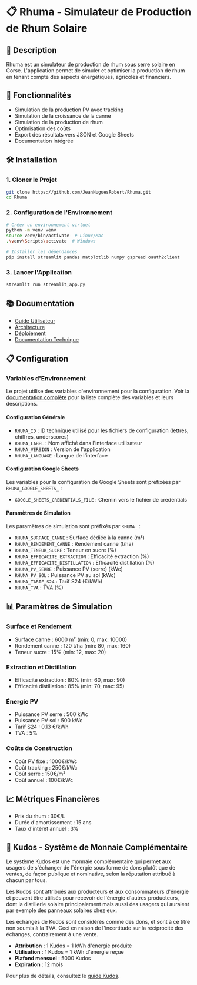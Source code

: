 # 📋 Rhuma - Simulateur de Production de Rhum Solaire

## 🎯 Description

Rhuma est un simulateur de production de rhum sous serre solaire en Corse. L'application permet de simuler et optimiser la production de rhum en tenant compte des aspects énergétiques, agricoles et financiers.

## 🚀 Fonctionnalités

- Simulation de la production PV avec tracking
- Simulation de la croissance de la canne
- Simulation de la production de rhum
- Optimisation des coûts
- Export des résultats vers JSON et Google Sheets
- Documentation intégrée

## 🛠️ Installation

### 1. Cloner le Projet

```bash
git clone https://github.com/JeanHuguesRobert/Rhuma.git
cd Rhuma
```

### 2. Configuration de l'Environnement

```bash
# Créer un environnement virtuel
python -m venv venv
source venv/bin/activate  # Linux/Mac
.\venv\Scripts\activate  # Windows

# Installer les dépendances
pip install streamlit pandas matplotlib numpy gspread oauth2client
```

### 3. Lancer l'Application

```bash
streamlit run streamlit_app.py
```

## 📚 Documentation

- [Guide Utilisateur](docs/user_guide.md)
- [Architecture](docs/ARCHITECTURE.md)
- [Déploiement](docs/DEPLOYMENT.md)
- [Documentation Technique](docs/README_TECH.md)

## 📋 Configuration

### Variables d'Environnement

Le projet utilise des variables d'environnement pour la configuration. Voir la [documentation complète](docs/user_guide.md#configuration) pour la liste complète des variables et leurs descriptions.

#### Configuration Générale

- `RHUMA_ID` : ID technique utilisé pour les fichiers de configuration (lettres, chiffres, underscores)
- `RHUMA_LABEL` : Nom affiché dans l'interface utilisateur
- `RHUMA_VERSION` : Version de l'application
- `RHUMA_LANGUAGE` : Langue de l'interface

#### Configuration Google Sheets

Les variables pour la configuration de Google Sheets sont préfixées par `RHUMA_GOOGLE_SHEETS_` :

- `GOOGLE_SHEETS_CREDENTIALS_FILE` : Chemin vers le fichier de credentials

#### Paramètres de Simulation

Les paramètres de simulation sont préfixés par `RHUMA_` :

- `RHUMA_SURFACE_CANNE` : Surface dédiée à la canne (m²)
- `RHUMA_RENDEMENT_CANNE` : Rendement canne (t/ha)
- `RHUMA_TENEUR_SUCRE` : Teneur en sucre (%)
- `RHUMA_EFFICACITE_EXTRACTION` : Efficacité extraction (%)
- `RHUMA_EFFICACITE_DISTILLATION` : Efficacité distillation (%)
- `RHUMA_PV_SERRE` : Puissance PV (serre) (kWc)
- `RHUMA_PV_SOL` : Puissance PV au sol (kWc)
- `RHUMA_TARIF_S24` : Tarif S24 (€/kWh)
- `RHUMA_TVA` : TVA (%)

## 📊 Paramètres de Simulation

### Surface et Rendement

- Surface canne : 6000 m² (min: 0, max: 10000)
- Rendement canne : 120 t/ha (min: 80, max: 160)
- Teneur sucre : 15% (min: 12, max: 20)

### Extraction et Distillation

- Efficacité extraction : 80% (min: 60, max: 90)
- Efficacité distillation : 85% (min: 70, max: 95)

### Énergie PV

- Puissance PV serre : 500 kWc
- Puissance PV sol : 500 kWc
- Tarif S24 : 0.13 €/kWh
- TVA : 5%

### Coûts de Construction

- Coût PV fixe : 1000€/kWc
- Coût tracking : 250€/kWc
- Coût serre : 150€/m²
- Coût annuel : 100€/kWc

## 📈 Métriques Financières

- Prix du rhum : 30€/L
- Durée d'amortissement : 15 ans
- Taux d'intérêt annuel : 3%

## 🏅 Kudos - Système de Monnaie Complémentaire

Le système Kudos est une monnaie complémentaire qui permet aux usagers de s'échanger de l'énergie sous forme de dons plutôt que de ventes, de façon publique et nominative, selon la réputation attribué à chacun par tous.

Les Kudos sont attribués aux producteurs et aux consommateurs d'énergie et peuvent être utilisés pour recevoir de l'énergie d'autres producteurs, dont la distillerie solaire principalement mais aussi des usagers qui auraient par exemple des panneaux solaires chez eux.

Les échanges de Kudos sont considérés comme des dons, et sont à ce titre non soumis à la TVA. Ceci en raison de l'incertitude sur la réciprocité des échanges, contrairement à une vente.

- **Attribution** : 1 Kudos = 1 kWh d'énergie produite
- **Utilisation** : 1 Kudos = 1 kWh d'énergie reçue
- **Plafond mensuel** : 5000 Kudos
- **Expiration** : 12 mois

Pour plus de détails, consultez le [guide Kudos](modules/kudos/kudos_README.md).
